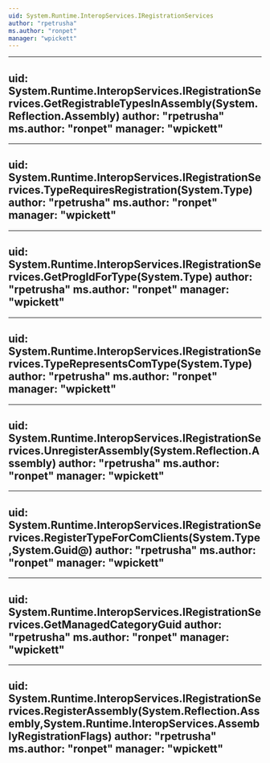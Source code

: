 ```yaml
---
uid: System.Runtime.InteropServices.IRegistrationServices
author: "rpetrusha"
ms.author: "ronpet"
manager: "wpickett"
---
```


---
uid: System.Runtime.InteropServices.IRegistrationServices.GetRegistrableTypesInAssembly(System.Reflection.Assembly)
author: "rpetrusha"
ms.author: "ronpet"
manager: "wpickett"
---

---
uid: System.Runtime.InteropServices.IRegistrationServices.TypeRequiresRegistration(System.Type)
author: "rpetrusha"
ms.author: "ronpet"
manager: "wpickett"
---

---
uid: System.Runtime.InteropServices.IRegistrationServices.GetProgIdForType(System.Type)
author: "rpetrusha"
ms.author: "ronpet"
manager: "wpickett"
---

---
uid: System.Runtime.InteropServices.IRegistrationServices.TypeRepresentsComType(System.Type)
author: "rpetrusha"
ms.author: "ronpet"
manager: "wpickett"
---

---
uid: System.Runtime.InteropServices.IRegistrationServices.UnregisterAssembly(System.Reflection.Assembly)
author: "rpetrusha"
ms.author: "ronpet"
manager: "wpickett"
---

---
uid: System.Runtime.InteropServices.IRegistrationServices.RegisterTypeForComClients(System.Type,System.Guid@)
author: "rpetrusha"
ms.author: "ronpet"
manager: "wpickett"
---

---
uid: System.Runtime.InteropServices.IRegistrationServices.GetManagedCategoryGuid
author: "rpetrusha"
ms.author: "ronpet"
manager: "wpickett"
---

---
uid: System.Runtime.InteropServices.IRegistrationServices.RegisterAssembly(System.Reflection.Assembly,System.Runtime.InteropServices.AssemblyRegistrationFlags)
author: "rpetrusha"
ms.author: "ronpet"
manager: "wpickett"
---
